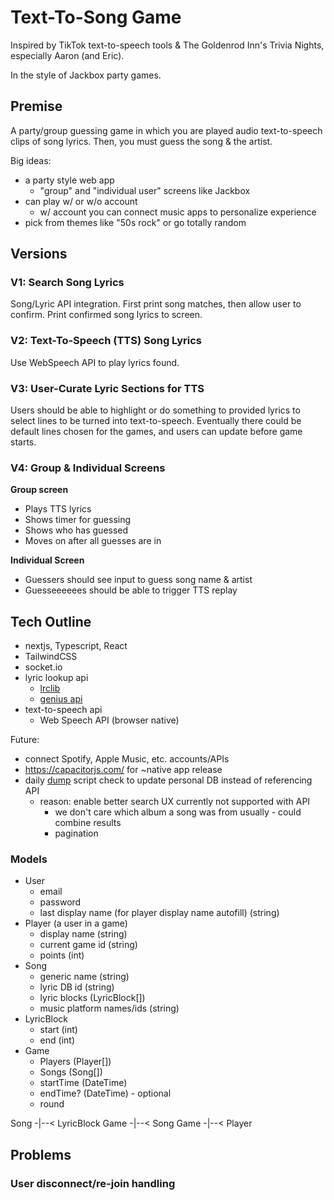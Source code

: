 # Text-To-Song Game

Inspired by TikTok text-to-speech tools & The Goldenrod Inn's Trivia Nights, especially Aaron (and Eric). 

In the style of Jackbox party games. 

## Premise

A party/group guessing game in which you are played audio text-to-speech clips of song lyrics. Then, you must guess the song & the artist. 


Big ideas:
- a party style web app
  - "group" and "individual user" screens like Jackbox
- can play w/ or w/o account
  - w/ account you can connect music apps to personalize experience
- pick from themes like "50s rock" or go totally random

## Versions

### V1: Search Song Lyrics

Song/Lyric API integration. 
First print song matches, then allow user to confirm.
Print confirmed song lyrics to screen.

### V2: Text-To-Speech (TTS) Song Lyrics

Use WebSpeech API to play lyrics found.

### V3: User-Curate Lyric Sections for TTS

Users should be able to highlight or do something to provided lyrics to select lines to be turned into text-to-speech. 
Eventually there could be default lines chosen for the games, and users can update before game starts. 

### V4: Group & Individual Screens

**Group screen**
- Plays TTS lyrics
- Shows timer for guessing
- Shows who has guessed
- Moves on after all guesses are in

**Individual Screen**
- Guessers should see input to guess song name & artist
- Guesseeeeees should be able to trigger TTS replay

## Tech Outline

- nextjs, Typescript, React
- TailwindCSS
- socket.io
- lyric lookup api
  - [lrclib](https://lrclib.net/api/search?q=something)
  - [genius api](https://docs.genius.com/#/getting-started-h1)
- text-to-speech api
  - Web Speech API (browser native)
  
Future:
- connect Spotify, Apple Music, etc. accounts/APIs
- https://capacitorjs.com/ for ~native app release
- daily [dump](https://lrclib.net/db-dumps) script check to update personal DB instead of referencing API
  - reason: enable better search UX currently not supported with API
    - we don't care which album a song was from usually - could combine results
    - pagination

### Models

- User
  - email
  - password
  - last display name (for player display name autofill) (string)
- Player (a user in a game)
  - display name (string)
  - current game id (string)
  - points (int)
- Song
  - generic name (string)
  - lyric DB id (string)
  - lyric blocks (LyricBlock[])
  - music platform names/ids (string)
- LyricBlock
  - start (int)
  - end (int)
- Game
  - Players (Player[])
  - Songs (Song[])
  - startTime (DateTime)
  - endTime? (DateTime) - optional
  - round

Song -|--< LyricBlock
Game -|--< Song
Game -|--< Player

## Problems

### User disconnect/re-join handling

